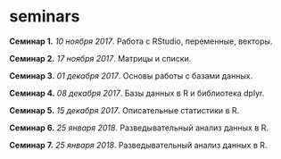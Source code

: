 # seminars

**Семинар 1.** *10 ноября 2017*. Работа с RStudio, переменные, векторы.

**Семинар 2.** *17 ноября 2017*. Матрицы и списки.

**Семинар 3.** *01 декабря 2017*. Основы работы с базами данных.

**Семинар 4.** *08 декабря 2017*. Базы данных в R и библиотека dplyr.

**Семинар 5.** *15 декабря 2017*. Описательные статистики в R.

**Семинар 6.** *25 января 2018*. Разведывательный анализ данных в R.

**Семинар 7.** *25 января 2018*. Разведывательный анализ данных в R.
